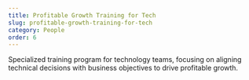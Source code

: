 ```yaml
---
title: Profitable Growth Training for Tech
slug: profitable-growth-training-for-tech
category: People
order: 6
---
```

Specialized training program for technology teams, focusing on aligning technical decisions with business objectives to drive profitable growth.
